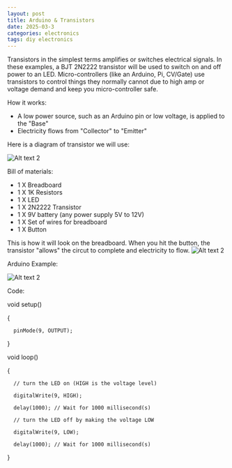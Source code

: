 ```yaml
---
layout: post
title: Arduino & Transistors
date: 2025-03-3
categories: electronics
tags: diy electronics
---
```

Transistors in the simplest terms amplifies or switches electrical signals. In these examples, a BJT 2N2222 transistor will be used to switch on and off power to an LED.
Micro-controllers (like an Arduino, Pi, CV/Gate) use transistors to control things they normally cannot due to high amp or voltage demand and keep you micro-controller safe.

How it works:
* A low power source, such as an Arduino pin or low voltage, is applied to the "Base"
* Electricity flows from "Collector" to "Emitter"

Here is a diagram of transistor we will use:

![Alt text 2](https://32bitwave.github.io/32bitcoffee/images/paintBJT.png)

Bill of materials:
* 1 X Breadboard
* 1 X 1K Resistors
* 1 X LED
* 1 X 2N2222 Transistor
* 1 X 9V battery (any power supply 5V to 12V)
* 1 X Set of wires for breadboard
* 1 X Button

This is how it will look on the breadboard. When you hit the button, the transistor "allows" the circut to complete and electricity to flow.
![Alt text 2](https://32bitwave.github.io/32bitcoffee/images/tinkercadTransistor2n2222.png) 

Arduino Example:

![Alt text 2](https://32bitwave.github.io/32bitcoffee/images/arduinoTransistor.png)

Code:

void setup()

{

      pinMode(9, OUTPUT);
  
}

void loop()

{

      // turn the LED on (HIGH is the voltage level)
  
      digitalWrite(9, HIGH);
  
      delay(1000); // Wait for 1000 millisecond(s)
  
      // turn the LED off by making the voltage LOW
  
      digitalWrite(9, LOW);
  
      delay(1000); // Wait for 1000 millisecond(s)
  
}


